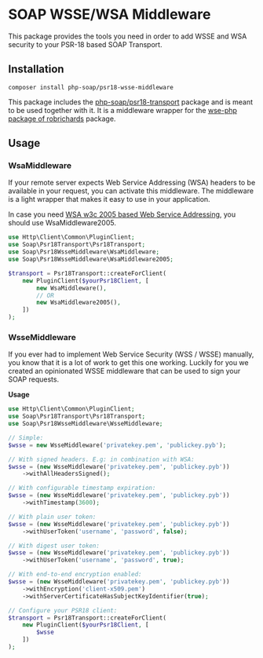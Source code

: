 # SOAP WSSE/WSA Middleware

This package provides the tools you need in order to add WSSE and WSA security to your PSR-18 based SOAP Transport.

## Installation

```shell
composer install php-soap/psr18-wsse-middleware
```

This package includes the [php-soap/psr18-transport](https://github.com/php-soap/psr18-transport/) package and is meant to be used together with it.
It is a middleware wrapper for the [wse-php package of robrichards](https://github.com/robrichards/wse-php) package. 

## Usage

### WsaMiddleware

If your remote server expects Web Service Addressing (WSA) headers to be available in your request,
you can activate this middleware.
The middleware is a light wrapper that makes it easy to use in your application.

In case you need [WSA w3c 2005 based Web Service Addressing](https://www.w3.org/TR/2005/CR-ws-addr-soap-20050817/#soaphttp), you should use WsaMiddleware2005.

```php
use Http\Client\Common\PluginClient;
use Soap\Psr18Transport\Psr18Transport;
use Soap\Psr18WsseMiddleware\WsaMiddleware;
use Soap\Psr18WsseMiddleware\WsaMiddleware2005;

$transport = Psr18Transport::createForClient(
    new PluginClient($yourPsr18Client, [
        new WsaMiddleware(),
        // OR
        new WsaMiddleware2005(),
    ])
);
```

### WsseMiddleware

If you ever had to implement Web Service Security (WSS / WSSE) manually, you know that it is a lot of work to get this one working.
Luckily for you we created an opinionated WSSE middleware that can be used to sign your SOAP requests.

**Usage**
```php
use Http\Client\Common\PluginClient;
use Soap\Psr18Transport\Psr18Transport;
use Soap\Psr18WsseMiddleware\WsseMiddleware;

// Simple:
$wsse = new WsseMiddleware('privatekey.pem', 'publickey.pyb');

// With signed headers. E.g: in combination with WSA:
$wsse = (new WsseMiddleware('privatekey.pem', 'publickey.pyb'))
    ->withAllHeadersSigned();

// With configurable timestamp expiration:
$wsse = (new WsseMiddleware('privatekey.pem', 'publickey.pyb'))
    ->withTimestamp(3600);

// With plain user token:
$wsse = (new WsseMiddleware('privatekey.pem', 'publickey.pyb'))
    ->withUserToken('username', 'password', false);

// With digest user token:
$wsse = (new WsseMiddleware('privatekey.pem', 'publickey.pyb'))
    ->withUserToken('username', 'password', true);

// With end-to-end encryption enabled:
$wsse = (new WsseMiddleware('privatekey.pem', 'publickey.pyb'))
    ->withEncryption('client-x509.pem')
    ->withServerCertificateHasSubjectKeyIdentifier(true);

// Configure your PSR18 client:
$transport = Psr18Transport::createForClient(
    new PluginClient($yourPsr18Client, [
        $wsse
    ])
);
```

